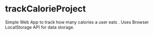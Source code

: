 # trackCalorieProject
Simple Web App to track how many calories a user eats . Uses Browser LocalStorage API for data storage.
